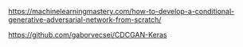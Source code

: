 

<!--
 * @version:
 * @Author:  StevenJokess https://github.com/StevenJokess
 * @Date: 2020-11-07 20:30:11
 * @LastEditors:  StevenJokess https://github.com/StevenJokess
 * @LastEditTime: 2020-11-07 20:31:40
 * @Description:
 * @TODO::
 * @Reference:
-->

https://machinelearningmastery.com/how-to-develop-a-conditional-generative-adversarial-network-from-scratch/

https://github.com/gaborvecsei/CDCGAN-Keras
